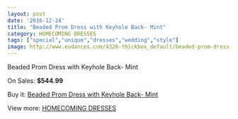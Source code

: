 ```yaml
---
layout: post
date: '2016-12-24'
title: "Beaded Prom Dress with Keyhole Back- Mint"
category: HOMECOMING DRESSES
tags: ["special","unique","dresses","wedding","style"]
image: http://www.eudances.com/4326-thickbox_default/beaded-prom-dress-with-keyhole-back-mint.jpg
---
```

Beaded Prom Dress with Keyhole Back- Mint

On Sales: **$544.99**
<a href="https://www.eudances.com/en/homecoming-dresses/1439-beaded-prom-dress-with-keyhole-back-mint.html"><amp-img layout="responsive" width="600" height="600" src="//www.eudances.com/4326-thickbox_default/beaded-prom-dress-with-keyhole-back-mint.jpg" alt="Beaded Prom Dress with Keyhole Back- Mint 0" /></a>

Buy it: [Beaded Prom Dress with Keyhole Back- Mint](https://www.eudances.com/en/homecoming-dresses/1439-beaded-prom-dress-with-keyhole-back-mint.html "Beaded Prom Dress with Keyhole Back- Mint")

View more: [HOMECOMING DRESSES](https://www.eudances.com/en/15-homecoming-dresses "HOMECOMING DRESSES")